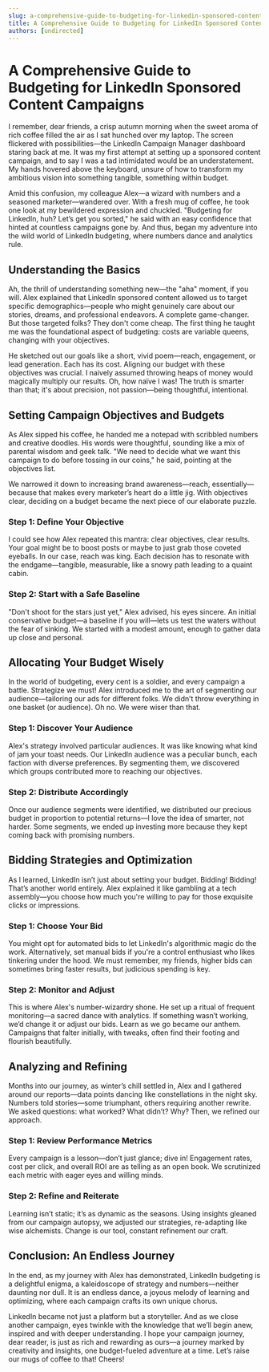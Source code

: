 ```yaml
---
slug: a-comprehensive-guide-to-budgeting-for-linkedin-sponsored-content-campaigns
title: A Comprehensive Guide to Budgeting for LinkedIn Sponsored Content Campaigns
authors: [undirected]
---
```



# A Comprehensive Guide to Budgeting for LinkedIn Sponsored Content Campaigns

I remember, dear friends, a crisp autumn morning when the sweet aroma of rich coffee filled the air as I sat hunched over my laptop. The screen flickered with possibilities—the LinkedIn Campaign Manager dashboard staring back at me. It was my first attempt at setting up a sponsored content campaign, and to say I was a tad intimidated would be an understatement. My hands hovered above the keyboard, unsure of how to transform my ambitious vision into something tangible, something within budget.

Amid this confusion, my colleague Alex—a wizard with numbers and a seasoned marketer—wandered over. With a fresh mug of coffee, he took one look at my bewildered expression and chuckled. "Budgeting for LinkedIn, huh? Let’s get you sorted," he said with an easy confidence that hinted at countless campaigns gone by. And thus, began my adventure into the wild world of LinkedIn budgeting, where numbers dance and analytics rule. 

## Understanding the Basics

Ah, the thrill of understanding something new—the "aha" moment, if you will. Alex explained that LinkedIn sponsored content allowed us to target specific demographics—people who might genuinely care about our stories, dreams, and professional endeavors. A complete game-changer. But those targeted folks? They don't come cheap. The first thing he taught me was the foundational aspect of budgeting: costs are variable queens, changing with your objectives.

He sketched out our goals like a short, vivid poem—reach, engagement, or lead generation. Each has its cost. Aligning our budget with these objectives was crucial. I naively assumed throwing heaps of money would magically multiply our results. Oh, how naïve I was! The truth is smarter than that; it's about precision, not passion—being thoughtful, intentional.

## Setting Campaign Objectives and Budgets

As Alex sipped his coffee, he handed me a notepad with scribbled numbers and creative doodles. His words were thoughtful, sounding like a mix of parental wisdom and geek talk. "We need to decide what we want this campaign to do before tossing in our coins," he said, pointing at the objectives list. 

We narrowed it down to increasing brand awareness—reach, essentially—because that makes every marketer’s heart do a little jig. With objectives clear, deciding on a budget became the next piece of our elaborate puzzle.

### Step 1: Define Your Objective

I could see how Alex repeated this mantra: clear objectives, clear results. Your goal might be to boost posts or maybe to just grab those coveted eyeballs. In our case, reach was king. Each decision has to resonate with the endgame—tangible, measurable, like a snowy path leading to a quaint cabin.

### Step 2: Start with a Safe Baseline

"Don't shoot for the stars just yet," Alex advised, his eyes sincere. An initial conservative budget—a baseline if you will—lets us test the waters without the fear of sinking. We started with a modest amount, enough to gather data up close and personal.

## Allocating Your Budget Wisely

In the world of budgeting, every cent is a soldier, and every campaign a battle. Strategize we must! Alex introduced me to the art of segmenting our audience—tailoring our ads for different folks. We didn’t throw everything in one basket (or audience). Oh no. We were wiser than that.

### Step 1: Discover Your Audience

Alex's strategy involved particular audiences. It was like knowing what kind of jam your toast needs. Our LinkedIn audience was a peculiar bunch, each faction with diverse preferences. By segmenting them, we discovered which groups contributed more to reaching our objectives.

### Step 2: Distribute Accordingly

Once our audience segments were identified, we distributed our precious budget in proportion to potential returns—I love the idea of smarter, not harder. Some segments, we ended up investing more because they kept coming back with promising numbers.

## Bidding Strategies and Optimization

As I learned, LinkedIn isn’t just about setting your budget. Bidding! Bidding! That’s another world entirely. Alex explained it like gambling at a tech assembly—you choose how much you're willing to pay for those exquisite clicks or impressions.

### Step 1: Choose Your Bid

You might opt for automated bids to let LinkedIn's algorithmic magic do the work. Alternatively, set manual bids if you're a control enthusiast who likes tinkering under the hood. We must remember, my friends, higher bids can sometimes bring faster results, but judicious spending is key. 

### Step 2: Monitor and Adjust

This is where Alex's number-wizardry shone. He set up a ritual of frequent monitoring—a sacred dance with analytics. If something wasn’t working, we’d change it or adjust our bids. Learn as we go became our anthem. Campaigns that falter initially, with tweaks, often find their footing and flourish beautifully.

## Analyzing and Refining

Months into our journey, as winter’s chill settled in, Alex and I gathered around our reports—data points dancing like constellations in the night sky. Numbers told stories—some triumphant, others requiring another rewrite. We asked questions: what worked? What didn’t? Why? Then, we refined our approach.

### Step 1: Review Performance Metrics

Every campaign is a lesson—don’t just glance; dive in! Engagement rates, cost per click, and overall ROI are as telling as an open book. We scrutinized each metric with eager eyes and willing minds.

### Step 2: Refine and Reiterate

Learning isn’t static; it’s as dynamic as the seasons. Using insights gleaned from our campaign autopsy, we adjusted our strategies, re-adapting like wise alchemists. Change is our tool, constant refinement our craft.

## Conclusion: An Endless Journey

In the end, as my journey with Alex has demonstrated, LinkedIn budgeting is a delightful enigma, a kaleidoscope of strategy and numbers—neither daunting nor dull. It is an endless dance, a joyous melody of learning and optimizing, where each campaign crafts its own unique chorus.

LinkedIn became not just a platform but a storyteller. And as we close another campaign, eyes twinkle with the knowledge that we’ll begin anew, inspired and with deeper understanding. I hope your campaign journey, dear reader, is just as rich and rewarding as ours—a journey marked by creativity and insights, one budget-fueled adventure at a time. Let’s raise our mugs of coffee to that! Cheers!